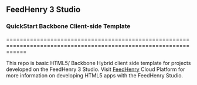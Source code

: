 ## FeedHenry 3 Studio
### QuickStart Backbone Client-side Template
==================================================================================================================

This repo is basic HTML5/ Backbone Hybrid client side template for projects developed on the FeedHenry 3 Studio.
Visit [FeedHenry](http://www.feedhenry.com) Cloud Platform for more information on developing HTML5 apps with the 
FeedHenry Studio.
